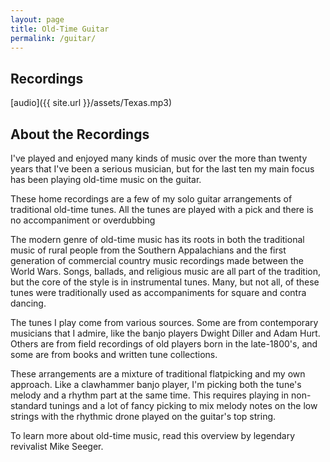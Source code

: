```yaml
---
layout: page
title: Old-Time Guitar
permalink: /guitar/
---
```


## Recordings
[audio]({{ site.url }}/assets/Texas.mp3)


## About the Recordings

I've played and enjoyed many kinds of music over the more than twenty years that I've been a serious musician, but for the last ten my main focus has been playing old-time music on the guitar.

These home recordings are a few of my solo guitar arrangements of traditional old-time tunes. All the tunes are played with a pick and there is no accompaniment or overdubbing

The modern genre of old-time music has its roots in both the traditional music of rural people from the Southern Appalachians and the first generation of commercial country music recordings made between the World Wars. Songs, ballads, and religious music are all part of the tradition, but the core of the style is in instrumental tunes. Many, but not all, of these tunes were traditionally used as accompaniments for square and contra dancing.

The tunes I play come from various sources. Some are from contemporary musicians that I admire, like the banjo players Dwight Diller and Adam Hurt. Others are from field recordings of old players born in the late-1800's, and some are from books and written tune collections.

These arrangements are a mixture of traditional flatpicking and my own approach. Like a clawhammer banjo player, I'm picking both the tune's melody and a rhythm part at the same time. This requires playing in non-standard tunings and a lot of fancy picking to mix melody notes on the low strings with the rhythmic drone played on the guitar's top string.

To learn more about old-time music, read this overview by legendary revivalist Mike Seeger.
